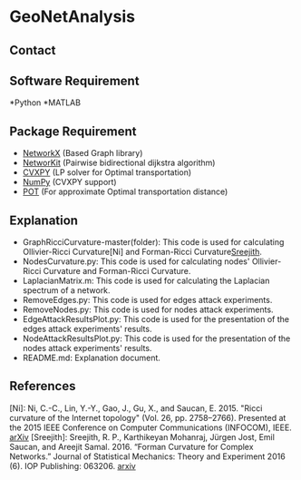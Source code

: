 # GeoNetAnalysis

## Contact

## Software Requirement
*Python
*MATLAB

## Package Requirement
* [NetworkX](https://github.com/networkx/networkx) (Based Graph library)
* [NetworKit](https://github.com/kit-parco/networkit) (Pairwise bidirectional dijkstra algorithm)
* [CVXPY](https://github.com/cvxgrp/cvxpy) (LP solver for Optimal transportation)
* [NumPy](https://github.com/numpy/numpy) (CVXPY support)
* [POT](https://github.com/rflamary/POT) (For approximate Optimal transportation distance)

## Explanation
* GraphRicciCurvature-master(folder): This code is used for calculating Ollivier-Ricci Curvature[Ni] and Forman-Ricci Curvature[Sreejith](https://github.com/saibalmars/GraphRicciCurvature).
* NodesCurvature.py: This code is used for calculating nodes' Ollivier-Ricci Curvature and Forman-Ricci Curvature.
* LaplacianMatrix.m: This code is used for calculating the Laplacian spectrum of a network.
* RemoveEdges.py: This code is used for edges attack experiments.
* RemoveNodes.py: This code is used for nodes attack experiments.
* EdgeAttackResultsPlot.py: This code is used for the presentation of the edges attack experiments' results.
* NodeAttackResultsPlot.py: This code is used for the presentation of the nodes attack experiments' results.
* README.md: Explanation document.

## References
[Ni]: Ni, C.-C., Lin, Y.-Y., Gao, J., Gu, X., and Saucan, E. 2015. "Ricci curvature of the Internet topology" (Vol. 26, pp. 2758–2766). Presented at the 2015 IEEE Conference on Computer Communications (INFOCOM), IEEE. [arXiv](https://arxiv.org/abs/1501.04138)
[Sreejith]: Sreejith, R. P., Karthikeyan Mohanraj, Jürgen Jost, Emil Saucan, and Areejit Samal. 2016. “Forman Curvature for Complex Networks.” Journal of Statistical Mechanics: Theory and Experiment 2016 (6). IOP Publishing: 063206. [arxiv](https://arxiv.org/abs/1603.00386)
